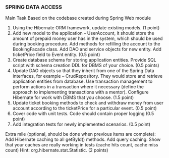 ### SPRING DATA ACCESS

Main Task
Based on the codebase created during Spring Web module
1. Using the Hibernate ORM framework, update existing models. (1 point)
2. Add new model to the application – UserAccount, it should store the amount of prepaid money 
   user has in the system, which should be used during booking procedure. 
   Add methods for refilling the account to the BookingFacade class. 
   Add DAO and service objects for new entity. Add ticketPrice field to Event entity. (0.5 point)
3. Create database schema for storing application entities. 
   Provide SQL script with schema creation DDL for DBMS of your choice. (0.5 points)
4. Update DAO objects so that they inherit from one of the Spring Data interfaces, 
   for example – CrudRepository. They would store and retrieve application entities from database. 
   Use transaction management to perform actions in a transaction where it necessary 
   (define the approach to implementing transactions with a mentor).
   Configure Hibernate for work with DBMS that you choose. (1.5 point)
5. Update ticket booking methods to check and withdraw money from user account according to 
   the ticketPrice for a particular event. (0.5 point)
6. Cover code with unit tests. Code should contain proper logging (0.5 point)
7. Add integration tests for newly implemented scenarios. (0.5 point)

Extra mile
(optional, should be done when previous items are complete):
Add Hibernate caching to all getById() methods. Add query caching. 
Show that your caches are really working in tests (cache hits count, cache miss count) 
Hint: org.hibernate.stat.Statistic. (2 points) 
